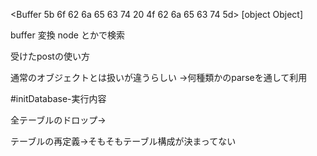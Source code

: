  <Buffer 5b 6f 62 6a 65 63 74 20 4f 62 6a 65 63 74 5d>
 [object Object]
 
 buffer 変換 node とかで検索
 
 
 受けたpostの使い方
 
 通常のオブジェクトとは扱いが違うらしい
 ->何種類かのparseを通して利用
 
 #initDatabase-実行内容
 
 全テーブルのドロップ->
 
 テーブルの再定義->そもそもテーブル構成が決まってない
 